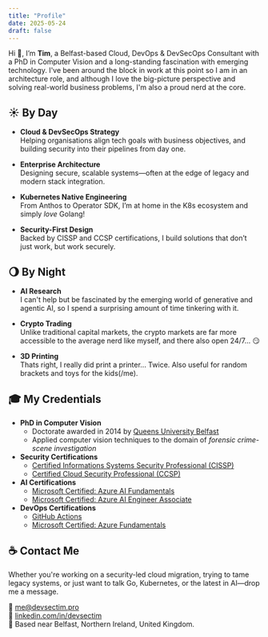 ```yaml
---
title: "Profile"
date: 2025-05-24
draft: false
---
```


Hi 👋, I’m **Tim**, a Belfast-based Cloud, DevOps & DevSecOps Consultant with a PhD in Computer Vision and a long-standing fascination with emerging technology.  I've been around the block in work at this point so I am in an architecture role, and although I love the big-picture perspective and solving real-world business problems, I'm also a proud nerd at the core.

## ☀️ By Day

- **Cloud & DevSecOps Strategy**  
  Helping organisations align tech goals with business objectives, and building security into their pipelines from day one.

- **Enterprise Architecture**  
  Designing secure, scalable systems—often at the edge of legacy and modern stack integration.

- **Kubernetes Native Engineering**  
  From Anthos to Operator SDK, I’m at home in the K8s ecosystem and simply *love* Golang!

- **Security-First Design**  
  Backed by CISSP and CCSP certifications, I build solutions that don’t just work, but work securely.

## 🌖 By Night

- **AI Research**  
  I can't help but be fascinated by the emerging world of generative and agentic AI, so I spend a surprising amount of time tinkering with it.

- **Crypto Trading**  
  Unlike traditional capital markets, the crypto markets are far more accessible to the average nerd like myself, and there also open 24/7... 😏

- **3D Printing**  
  Thats right, I really did print a printer... Twice.  Also useful for random brackets and toys for the kids(/me).
  
## 🎓 My Credentials

- **PhD in Computer Vision**
  - Doctorate awarded in 2014 by [Queens University Belfast](https://www.qub.ac.uk/)
  - Applied computer vision techniques to the domain of *forensic crime-scene investigation*
- **Security Certifications**  
  - [Certified Informations Systems Security Professional (CISSP)](https://www.credly.com/badges/2b8fd045-98a7-45d8-949e-a6303687a94e)
  - [Certified Cloud Security Professional (CCSP)](https://www.credly.com/badges/9e7ba52a-7782-4cf4-bb97-9b24ee5ef38e)
- **AI Certifications**
  - [Microsoft Certified: Azure AI Fundamentals](https://learn.microsoft.com/en-gb/users/tgjones/credentials/a9cb34cb9d663651)
  - [Microsoft Certified: Azure AI Engineer Associate](https://learn.microsoft.com/api/credentials/share/en-gb/tgjones/37C5EAE9204FF59F?sharingId=E026D058320A697E)
- **DevOps Certifications**  
  - [GitHub Actions](https://www.credly.com/badges/faa8d79f-5105-49ff-a633-e972c6ee1751)
  - [Microsoft Certified: Azure Fundamentals](https://learn.microsoft.com/en-gb/users/tgjones/credentials/9535cfb2cd88f708)

## ☕ Contact Me

Whether you're working on a security-led cloud migration, trying to tame legacy systems, or just want to talk Go, Kubernetes, or the latest in AI—drop me a message.

📧 [me@devsectim.pro](mailto:me@devsectim.pro)  
🔗 [linkedin.com/in/devsectim](https://linkedin.com/in/devsectim)  
📍 Based near Belfast, Northern Ireland, United Kingdom.
